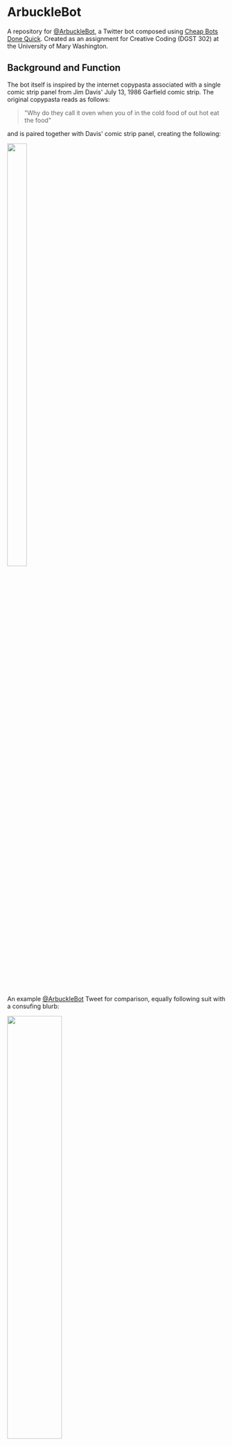 # ArbuckleBot
A repository for [@ArbuckleBot](https://twitter.com/ArbuckleBot), a Twitter bot composed using [Cheap Bots Done Quick](https://cheapbotsdonequick.com/). Created as an assignment for Creative Coding (DGST 302) at the University of Mary Washington.

## Background and Function
The bot itself is inspired by the internet copypasta associated with a single comic strip panel from Jim Davis' July 13, 1986 Garfield comic strip. The original copypasta reads as follows:

> "Why do they call it oven when you of in the cold food of out hot eat the food"

and is paired together with Davis' comic strip panel, creating the following:

<img src="https://user-images.githubusercontent.com/89407955/132077352-0da83ed8-c27d-4040-9a4f-a88bfed193ad.png" width=30% height=50%>


An example [@ArbuckleBot](https://twitter.com/ArbuckleBot) Tweet for comparison, equally following suit with a consufing blurb: 

<img src="https://user-images.githubusercontent.com/89407955/132077972-6310f74d-15e5-4d43-81ca-d4e0bfda709c.png" width=50% height=50%>

*This bot posts every three hours and is capable of achieving up to 9034841088 possible permutations*


## Feats, Struggles, and Reflection
When deciding on an idea for this project, I opted to target something a step above the minimum, challenging myself by using slightly more complex syntax, while also allowing for something more relaxed as I learned the methododology sorrounding Twitter bot creation. Similar to Twitter bots such as [@RoofSlappingBot](https://twitter.com/RoofSlappingBot), this bot takes a popular meme and runs with it, though the limited scope of the meme's format made complicating it any further rather challenging.

[@ArbuckleBot](https://twitter.com/ArbuckleBot) stayed rather consistant throughout its development, though small changes went a long way in increasing my happiness with the final project. The simple addition of the cropped image of the comic strip panel to each Tweet makes the generated text look as if it is itself the text bubble associated with Jon Arbuckle. While I thought that overlaying the attached image with the bot-generated text would be interesting, I prefered this more subtle approach. Furthermore, a curated set of generated words made those blurbs posted more humorous and easier to understand. While I see this bot as purely a learning experience to launch future Twitter bot creations, the only thing I could see being improved upon with this bot, given the meme's format, would be increasing the amount of curated adjectives and nouns to reduce the percentage chance of repeated combinations.
